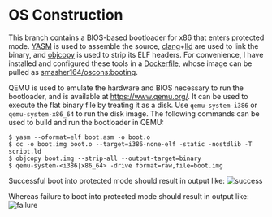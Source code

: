 # OS Construction

This branch contains a BIOS-based bootloader for x86 that enters protected mode. [YASM](https://yasm.tortall.net) is used to assemble the source, [clang](https://clang.llvm.org/)+[lld](https://lld.llvm.org/) are used to link the binary, and [objcopy](https://llvm.org/docs/CommandGuide/llvm-objcopy.html) is used to strip its ELF headers. For convenience, I have installed and configured these tools in a [Dockerfile](Dockerfile), whose image can be pulled as [smasher164/oscons:booting](https://hub.docker.com/r/smasher164/oscons/tags).

QEMU is used to emulate the hardware and BIOS necessary to run the bootloader, and is available at https://www.qemu.org/. It can be used to execute the flat binary file by treating it as a disk. Use `qemu-system-i386` or `qemu-system-x86_64` to run the disk image. The following commands can be used to build and run the bootloader in QEMU:

```
$ yasm --oformat=elf boot.asm -o boot.o
$ cc -o boot.img boot.o --target=i386-none-elf -static -nostdlib -T script.ld
$ objcopy boot.img --strip-all --output-target=binary
$ qemu-system-<i386|x86_64> -drive format=raw,file=boot.img
```

Successful boot into protected mode should result in output like:
![success](https://user-images.githubusercontent.com/12636891/66259375-52a5bd80-e77e-11e9-8ad9-91f7bc074738.png)

Whereas failure to boot into protected mode should result in output like:
![failure](https://user-images.githubusercontent.com/12636891/66259384-5e917f80-e77e-11e9-9bb0-e510804d2da4.png)